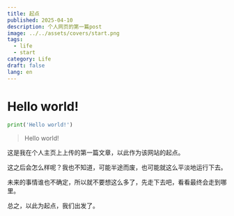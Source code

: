 ```yaml
---
title: 起点
published: 2025-04-10
description: 个人网页的第一篇post
image: ../../assets/covers/start.png
tags:
  - life
  - start
category: Life
draft: false
lang: en
---
```


# Hello world!

```python
print('Hello world!')
```

>Hello world!

这是我在个人主页上上传的第一篇文章，以此作为该网站的起点。

这之后会怎么样呢？我也不知道，可能半途而废，也可能就这么平淡地运行下去。

未来的事情谁也不确定，所以就不要想这么多了，先走下去吧，看看最终会走到哪里。

总之，以此为起点，我们出发了。